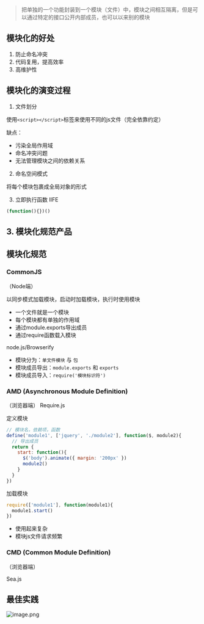 
> 把单独的一个功能封装到一个模块（文件）中，模块之间相互隔离，但是可以通过特定的接口公开内部成员，也可以以来别的模块

## 模块化的好处

1. 防止命名冲突
2. 代码复用，提高效率
3. 高维护性

## 模块化的演变过程

1. 文件划分

使用`<script></script>`标签来使用不同的js文件（完全依靠约定）

缺点：
- 污染全局作用域
- 命名冲突问题
- 无法管理模块之间的依赖关系

2. 命名空间模式

将每个模块包裹成全局对象的形式


3. 立即执行函数 IIFE

```js
(function(){})()
```


## 3. 模块化规范产品


## 模块化规范


### CommonJS
（Node端）

以同步模式加载模块，启动时加载模块，执行时使用模块

- 一个文件就是一个模块
- 每个模块都有单独的作用域
- 通过module.exports导出成员
- 通过require函数载入模块

node.js/Browserify
- 模块分为：`单文件模块` 与 `包`
- 模块成员导出：`module.exports` 和 `exports`
- 模块成员导入：`require('模块标识符')`


### AMD (Asynchronous Module Definition)
（浏览器端）
Require.js

定义模块
```js
// 模块名，依赖项，函数
define('module1', ['jquery', './module2'], function($, module2){
  // 导出成员
  return {
    start: function(){
      $('body').animate({ margin: '200px' })
      module2()
    }
  }
})
```

加载模块
```js
require(['module1'], function(module1){
  module1.start()
})
```

- 使用起来复杂
- 模块js文件请求频繁

### CMD (Common Module Definition)
（浏览器端）

Sea.js


## 最佳实践


![image.png](https://p9-juejin.byteimg.com/tos-cn-i-k3u1fbpfcp/ab970a3178a04fbc96c31a218f0255d1~tplv-k3u1fbpfcp-watermark.image?)



